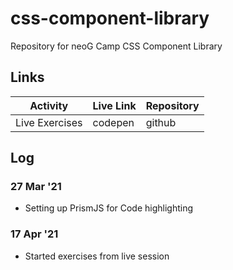 # css-component-library

Repository for neoG Camp CSS Component Library

## Links

|    Activity    | Live Link | Repository |
| :------------: | :-------- | :--------- |
| Live Exercises | codepen   | github     |

## Log

### 27 Mar '21

- Setting up PrismJS for Code highlighting

### 17 Apr '21

- Started exercises from live session
